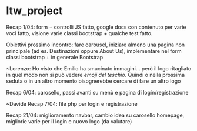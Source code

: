 # ltw_project
Recap 1/04: form + controlli JS fatto, google docs con contenuto per varie voci fatto, visione varie classi bootstrap + qualche test fatto.

Obiettivi prossimo incontro: fare carousel, iniziare almeno una pagina non principale (ad es. Destinazioni oppure About Us), implementare nel form classi bootstrap + in generale Bootstrap

~Lorenzo: Ho visto che Emilio ha smucinato immagini... però il logo ritagliato in quel modo non si può vedere *emoji del teschio*. Quindi o nella prossima seduta o in un altro momento bisognerebbe cercare di fare un altro logo

Recap 6/04: carosello, passi avanti su menù e pagina di login/registrazione

~Davide Recap 7/04: file php per login e registrazione

Recap 21/04: miglioramento navbar, cambio idea su carosello homepage, migliorie varie per il login e nuovo logo (da valutare)
